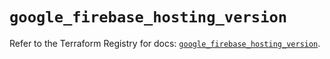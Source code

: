 # `google_firebase_hosting_version`

Refer to the Terraform Registry for docs: [`google_firebase_hosting_version`](https://registry.terraform.io/providers/hashicorp/google-beta/6.24.0/docs/resources/google_firebase_hosting_version).
